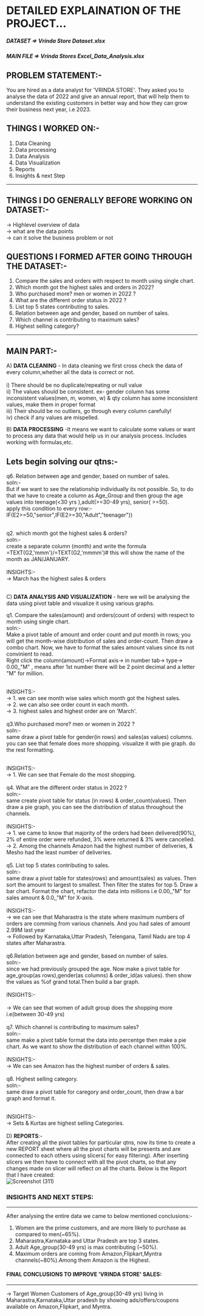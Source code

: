 # DETAILED EXPLAINATION OF THE PROJECT... #


 ##### DATASET =>  Vrinda Store Dataset.xlsx #####
 ##### MAIN FILE => Vrinda Stores Excel_Data_Analysis.xlsx #####



PROBLEM STATEMENT:- 
-------------------------
You are hired as a data analyst for 'VRINDA STORE'. They asked you to analyse the data of 2022 and give an annual report, that will help them to understand the existing 
customers in better way and how they can grow their business next year, i.e 2023.


THINGS I WORKED ON:-
--------------------------
1. Data Cleaning
2. Data processing
3. Data Analysis
4. Data Visualization
5. Reports
6. Insights & next Step
----------------------------

THINGS I DO GENERALLY BEFORE WORKING ON DATASET:-
---------------------------------------------------
-> Highlevel overview of data <br>
-> what are the data points <br>
-> can it solve the business problem or not <br>


QUESTIONS I FORMED AFTER GOING THROUGH THE DATASET:-
--------------------------------------------------
1. Compare  the sales and orders with respect to month using single chart. 
2. Which month got the highest sales and orders in 2022?
3. Who purchased more? men or women in 2022 ?
4. What are the different order status in 2022 ?
5. List top 5 states contributing to sales.
6. Relation between age and gender, based on number of sales.
7. Which channel is contributing to maximum sales?
8. Highest selling category?
-------------------------------------------------------------- 


MAIN PART:-
---
A) **DATA CLEANING** - In data cleaning we first cross check the data of every column,whether all the data is correct or not. <br>
<BR>
   i) There should be no duplicate/repeating or  null value <br>
   ii) The values should be consistent. ex- gender column has some inconsistent values(men, m, women, w) & qty column has some inconsistent values, make them in proper format<br>
   iii) Their should be no outliers, go through every column carefully!<br>
   iv) check if any values are mispelled.<br>
   
B) **DATA PROCESSING** -It means we want to calculate some values or want to process any data that would help us in our analysis process. Includes working with formulas,etc. <br> 

Lets begin solving our qtns:- <br>
--
q6. Relation between age and gender, based on number of sales.<BR>
soln:- <br> But if we want to see the relationship individually its not possible. So, to do that we have to create a column as Age_Group and then group the age values into teenage(<30 yrs ),adult(>=30-49 yrs), senior( >=50). <br>
apply this condition to every row:-  IF(E2>=50,"senior",IF(E2>=30,"Adult","teenager")) <br><br>

q2. which month got the highest sales & orders?<br>
soln:- <br> create a separate column (month) and  write the formula =TEXT(G2,'mmm')/=TEXT(G2,'mmmm')# this will show the name of the month as JAN/JANUARY.<br>
 <BR>
  INSIGHTS:-<br>
     -> March has the highest sales & orders<br>
  <br>

C) **DATA ANALYSIS AND VISUALIZATION** - here we will be analysing the data using pivot table and visualize it using various graphs.
 <br>
 
   q1. Compare  the sales(amount) and orders(count of orders) with respect to month using single chart. <br>
   soln:- <br> Make a pivot table of amount and order count and put month in rows; you will get the month-wise distribution of sales and order-count. Then draw a combo chart. Now, we have to format the sales amount values since its not convinient to read.<br>
   Right click the column(amount)->Format axis-> in number tab-> type-> 0.00,,"M"  , means after 1st number there will be 2 point decimal and a letter "M" for million.<br>
 <br>
 
  INSIGHTS:-<br>
     -> 1. we can see month wise sales which month got the highest sales. <br>
     -> 2. we can also see order count in each month.<br>
     -> 3. highest sales and highest order are on 'March'. <br>
   <br>
    q3.Who purchased more? men or women in 2022 ? <br>
    soln:- <br> same draw a pivot table for gender(in rows) and sales(as values) columns. you can see that female does more shopping. visualize it with pie graph. do the rest formatting. <br>
 <br>
 
  INSIGHTS:- <br>
     -> 1. We can see that Female do the most shopping. <br>
 <br>
    q4. What are the different order status in 2022 ? <BR>
    soln:-<br> same create pivot table for status (in rows) & order_count(values). Then draw a pie graph, you can see the distribution  of status throughout the channels.<br>
    <br>
  INSIGHTS:- <br>
     -> 1. we came to know that majority of the orders had been delivered(90%), 2% of entire order were refunded, 3% were returned & 3% were cancelled.<br>
     -> 2. Among the channels Amazon had the highest number of deliveries, & Mesho had the least number of deliveries.<br>
 <br>
    q5. List top 5 states contributing to sales.<br>
   soln:-<br> same draw a pivot table for states(rows) and amount(sales) as values. Then sort the amount to largest to smallest. Then filter the states for top 5. Draw a bar chart. Format the chart, refactor the data into millions i.e 0.00,,"M" for sales amount & 0.0,,"M" for X-axis.<br>
 <br>
 INSIGHTS:- <BR>
     -> we can see that Maharastra is the state where maximum numbers of orders are comming from various channels. And you had sales of amount 2.99M last year<br>
     -> Followed by Karnataka,Uttar Pradesh, Telengana, Tamil Nadu are top 4 states after Maharastra.<br>
 <br>
    q6.Relation between age and gender, based on number of sales.<BR>
    soln:-<br> since we had previously grouped the age. Now make a pivot table for age_group(as rows),gender(as columns) & order_id(as values). then show the values as %of grand total.Then build a bar graph. <br>
 <BR>
 INSIGHTS:- <BR>  
     -> We can see that women of adult group does the shopping more i.e(between 30-49 yrs)<br>
  <br>
    q7. Which channel is contributing to maximum sales?<BR>
    soln:-<br> same make a pivot table format the data into percentge then make a pie chart. As we want to show the distribution of each channel within 100%.<br>
  <br>
 INSIGHTS:- <BR>
     -> We can see Amazon has the highest number of orders & sales.<br>
  <br>
    q8. Highest selling category.<br>
    soln:-<br> same draw a pivot  table for caregory and order_count, then draw a bar graph and format it.<br>
  <br>
  
 INSIGHTS:- <BR>
     -> Sets & Kurtas are highest selling Categories.<br>
 <br>
D) **REPORTS**:- <BR>
  After creating all the pivot tables for particular qtns, now its time to create a new REPORT sheet where all the pivot charts will be presents and are connected to each others using slicers( for easy filtering). After inserting slicers we then have to connect with all the pivot charts, so that any changes made on slicer will reflect on all the charts. Below is the Report that I have created:<br> 
  ![Screenshot (311)](https://github.com/salvik43/Vrinda-Stores_Excel_Data_Analysis/assets/67736824/0e4f9b1a-a6ec-4768-a415-cd3e25ff615c)
  
  ### INSIGHTS AND NEXT STEPS: ###
  ------------------------------
After analysing the entire data we came to below mentioned conclusions:-
1. Women are the prime customers, and are more likely to purchase as compared to men(~65%).
2. Maharastra,Karnataka and Uttar Pradesh are top 3 states.
3. Adult Age_group(30-49 yrs) is max contributing (~50%).
4. Maximum orders are coming from Amazon,Flipkart,Myntra channels(~80%).Among them Amazon is the Highest.


#### FINAL CONCLUSIONS TO IMPROVE 'VRINDA STORE'  SALES: #### 
  ---------------------------------------------
-> Target Women Customers of Age_group(30-49 yrs) living in Maharastra,Karnataka,Uttar pradesh by showing ads/offers/coupons available on Amazon,Flipkart, and Myntra.


  
  
    
    
 

    
 
    






